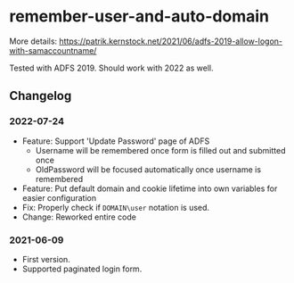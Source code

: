 # remember-user-and-auto-domain

More details: https://patrik.kernstock.net/2021/06/adfs-2019-allow-logon-with-samaccountname/

Tested with ADFS 2019. Should work with 2022 as well.

## Changelog

### **2022-07-24**

- Feature: Support 'Update Password' page of ADFS
  - Username will be remembered once form is filled out and submitted once
  - OldPassword will be focused automatically once username is remembered
- Feature: Put default domain and cookie lifetime into own variables for easier configuration
- Fix: Properly check if `DOMAIN\user` notation is used.
- Change: Reworked entire code

### **2021-06-09**

- First version.
- Supported paginated login form.
